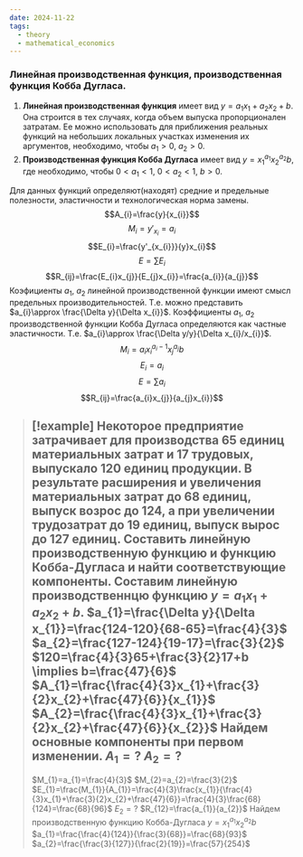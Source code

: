 ```yaml
---
date: 2024-11-22
tags:
  - theory
  - mathematical_economics
---
```

### Линейная производственная функция, производственная функция Кобба Дугласа.
1. **Линейная производственная функция** имеет вид $y=a_{1}x_{1}+a_{2}x_{2}+b$. Она строится в тех случаях, когда объем выпуска пропорционален затратам. Ее можно использовать для приближения реальных функций на небольших локальных участках изменения их аргументов, необходимо, чтобы $a_{1}>0,\ a_{2}>0$.
2. **Производственная функция Кобба Дугласа** имеет вид $y=x_{1}^{a_{1}}x_{2}^{a_{2}}b$, где необходимо, чтобы $0<a_{1}<1,\ 0<a_{2}<1,\ b>0$. 

Для данных функций определяют(находят) средние и предельные полезности, эластичности и технологическая норма замены.
$$A_{i}=\frac{y}{x_{i}}$$
$$M_{i}=y'_{x_{i}}=a_{i}$$$$E_{i}=\frac{y'_{x_{i}}}{y}x_{i}$$$$E=\sum\limits E_{i}$$
$$R_{ij}=\frac{E_{i}x_{j}}{E_{j}x_{i}}=\frac{a_{i}}{a_{j}}$$
Коэфициенты $a_{1},\ a_{2}$ линейной производственной функции имеют смысл предельных производительностей. Т.е. можно представить $a_{i}\approx \frac{\Delta y}{\Delta x_{i}}$.
Коэффициенты $a_{1},\ a_{2}$ производственной функции Кобба Дугласа определяются как частные эластичности. Т.е. $a_{i}\approx \frac{\Delta y/y}{\Delta x_{i}/x_{i}}$.
$$M_{i}=a_{i}x_{i}^{a_{i}-1}x_{j}^{a_{j}}b$$$$E_{i}=a_{i}$$$$E=\sum\limits a_{i}$$$$R_{ij}=\frac{a_{i}x_{j}}{a_{j}x_{i}}$$

> [!example] 
> Некоторое предприятие затрачивает для производства 65 единиц материальных затрат и 17 трудовых, выпускало 120 единиц продукции. В результате расширения и увеличения материальных затрат до 68 единиц, выпуск возрос до 124, а при увеличении трудозатрат до 19 единиц, выпуск вырос до 127 единиц. Составить линейную производственную функцию и функцию Кобба-Дугласа и найти соответствующие компоненты.
> Составим линейную производственнцю функцию $y=a_{1}x_{1}+a_{2}x_{2}+b$.
> $a_{1}=\frac{\Delta y}{\Delta x_{1}}=\frac{124-120}{68-65}=\frac{4}{3}$
> $a_{2}=\frac{127-124}{19-17}=\frac{3}{2}$
> $120=\frac{4}{3}65+\frac{3}{2}17+b \implies b=\frac{47}{6}$
> $A_{1}=\frac{\frac{4}{3}x_{1}+\frac{3}{2}x_{2}+\frac{47}{6}}{x_{1}}$
> $A_{2}=\frac{\frac{4}{3}x_{1}+\frac{3}{2}x_{2}+\frac{47}{6}}{x_{2}}$
> Найдем основные компоненты при первом изменении.
> $A_{1}=?$
> $A_{2}=?$
> ---
> $M_{1}=a_{1}=\frac{4}{3}$
> $M_{2}=a_{2}=\frac{3}{2}$
> $E_{1}=\frac{M_{1}}{A_{1}}=\frac{4}{3}\frac{x_{1}}{\frac{4}{3}x_{1}+\frac{3}{2}x_{2}+\frac{47}{6}}=\frac{4}{3}\frac{68}{124}=\frac{68}{96}$
> $E_{2}=?$
> $R_{12}=\frac{a_{1}}{a_{2}}$
> Найдем производственную функцию Кобба-Дугласа $y=x_{1}^{a_{1}}x_{2}^{a_{2}}b$
> $a_{1}=\frac{\frac{4}{124}}{\frac{3}{68}}=\frac{68}{93}$
> $a_{2}=\frac{\frac{3}{127}}{\frac{2}{19}}=\frac{57}{254}$
